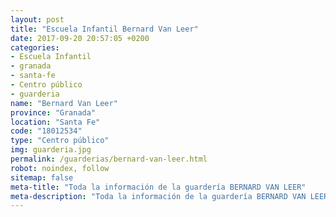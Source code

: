 ```yaml
---
layout: post
title: "Escuela Infantil Bernard Van Leer"
date: 2017-09-20 20:57:05 +0200
categories:
- Escuela Infantil
- granada
- santa-fe
- Centro público
- guarderia
name: "Bernard Van Leer"
province: "Granada"
location: "Santa Fe"
code: "18012534"
type: "Centro público"
img: guarderia.jpg
permalink: /guarderias/bernard-van-leer.html
robot: noindex, follow
sitemap: false
meta-title: "Toda la información de la guardería BERNARD VAN LEER"
meta-description: "Toda la información de la guardería BERNARD VAN LEER"
---
```

